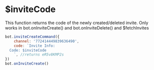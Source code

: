 # $inviteCode

This function returns the code of the newly created/deleted invite. Only works in bot.onInviteCreate\(\) and bot.onInviteDelete\(\) and $fetchInvites

```javascript
bot.inviteCreateCommand({
    channel: '772414449839636490', 
    code: `Invite Info:
  Code: $inviteCode
    `, //returns eR5v8KMP2s
})
bot.onInviteCreate()
```



